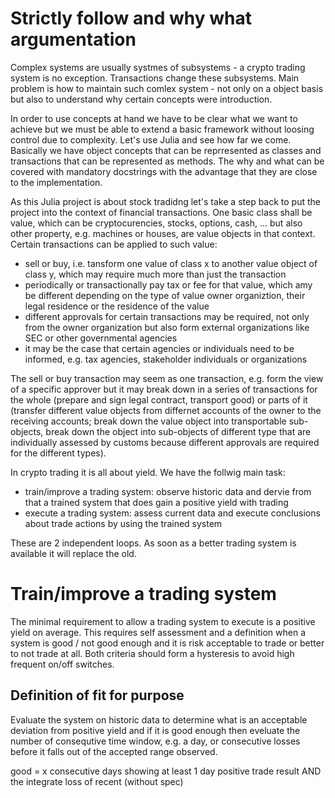 # Strictly follow and why what argumentation

Complex systems are usually systmes of subsystems - a crypto trading system is no exception. Transactions change these subsystems. Main problem is how to maintain such comlex system - not only on a object basis but also to understand why certain concepts were introduction.

In order to use concepts at hand we have to be clear what we want to achieve but we must be able to extend a basic framework without loosing control due to complexity. Let's use Julia and see how far we come. Basically we have object concepts that can be reprresented as classes and transactions that can be represented as methods. The why and what can be covered with mandatory docstrings with the advantage that they are close to the implementation.

As this Julia project is about stock tradidng let's take a step back to put the project into the context of financial transactions. One basic class shall be value, which can be cryptocurencies, stocks, options, cash, ... but also other property, e.g. machines or houses, are value objects in that context.
Certain transactions can be applied to such value:

- sell or buy, i.e. tansform one value of class x to another value object of class y, which may require much more than just the transaction
- periodically or transactionally pay tax or fee for that value, which amy be different depending on the type of value owner organiztion, their legal residence or the residence of the value
- different approvals for certain transactions may be required, not only from the owner organization but also form external organizations like SEC or other governmental agencies
- it may be the case that certain agencies or individuals need to be informed, e.g. tax agencies, stakeholder individuals or organizations

The sell or buy transaction may seem as one transaction, e.g. form the view of a specific approver but it may break down in a series of transactions for the whole (prepare and sign legal contract, transport good) or parts of it (transfer different value objects from differnet accounts of the owner to the receiving accounts; break down the value object into transportable sub-objects, break down the object into sub-objects of different type that are individually assessed by customs because different approvals are required for the different types).

In crypto trading it is all about yield. We have the follwig main task:

- train/improve a trading system: observe historic data and dervie from that a trained system that does gain a positive yield with trading
- execute a trading system: assess current data and execute conclusions about trade actions by using the trained system

These are 2 independent loops. As soon as a better trading system is available it will replace the old.

# Train/improve a trading system

The minimal requirement to allow a trading system to execute is a positive yield on average. This requires self assessment and a definition when a system is good / not good enough and it is risk acceptable to trade or better to not trade at all. Both criteria should form a hysteresis to avoid high frequent on/off switches.

## Definition of fit for purpose

Evaluate the system on historic data to determine what is an acceptable deviation from positive yield and if it is good enough then eveluate the number of consequtive time window, e.g. a day, or consecutive losses before it falls out of the accepted range observed.

good = x consecutive days showing at least 1 day positive trade result AND the integrate loss of recent (without spec)
